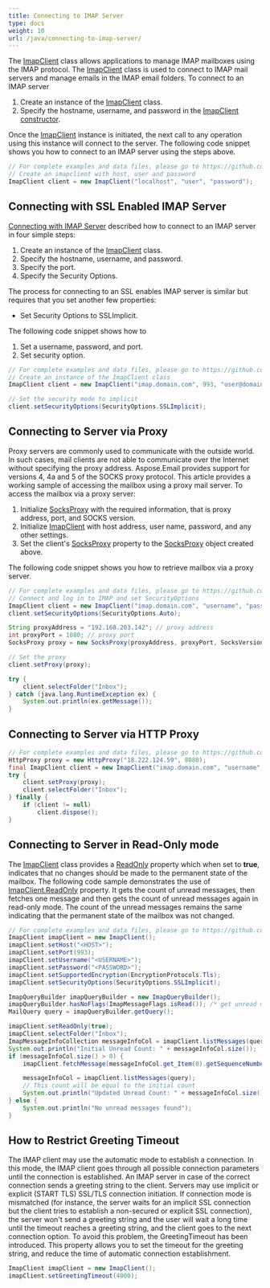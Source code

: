 ```yaml
---
title: Connecting to IMAP Server
type: docs
weight: 10
url: /java/connecting-to-imap-server/
---
```



The [ImapClient](https://apireference.aspose.com/email/java/com.aspose.email/ImapClient) class allows applications to manage IMAP mailboxes using the IMAP protocol. The [ImapClient](https://apireference.aspose.com/email/java/com.aspose.email/ImapClient) class is used to connect to IMAP mail servers and manage emails in the IMAP email folders. To connect to an IMAP server

1. Create an instance of the [ImapClient](https://apireference.aspose.com/email/java/com.aspose.email/ImapClient) class.
1. Specify the hostname, username, and password in the [ImapClient constructor](https://apireference.aspose.com/email/java/com.aspose.email/ImapClient#ImapClient\(java.lang.String,%20int,%20java.lang.String,%20java.lang.String,%20int\)).

Once the [ImapClient](https://apireference.aspose.com/email/java/com.aspose.email/ImapClient) instance is initiated, the next call to any operation using this instance will connect to the server. The following code snippet shows you how to connect to an IMAP server using the steps above.


~~~Java
// For complete examples and data files, please go to https://github.com/aspose-email/Aspose.Email-for-Java
// Create an imapclient with host, user and password
ImapClient client = new ImapClient("localhost", "user", "password");
~~~
## **Connecting with SSL Enabled IMAP Server**
[Connecting with IMAP Server](/email/java/connecting-to-imap-server#connecting-with-imap-server) described how to connect to an IMAP server in four simple steps:

1. Create an instance of the [ImapClient](https://apireference.aspose.com/email/java/com.aspose.email/ImapClient) class.
1. Specify the hostname, username, and password.
1. Specify the port.
1. Specify the Security Options.

The process for connecting to an SSL enables IMAP server is similar but requires that you set another few properties:

- Set Security Options to SSLImplicit.

The following code snippet shows how to

1. Set a username, password, and port.
1. Set security option.


~~~Java
// For complete examples and data files, please go to https://github.com/aspose-email/Aspose.Email-for-Java
// Create an instance of the ImapClient class
ImapClient client = new ImapClient("imap.domain.com", 993, "user@domain.com", "pwd");

// Set the security mode to implicit
client.setSecurityOptions(SecurityOptions.SSLImplicit);
~~~
## **Connecting to Server via Proxy**
Proxy servers are commonly used to communicate with the outside world. In such cases, mail clients are not able to communicate over the Internet without specifying the proxy address. Aspose.Email provides support for versions 4, 4a and 5 of the SOCKS proxy protocol. This article provides a working sample of accessing the mailbox using a proxy mail server. To access the mailbox via a proxy server:

1. Initialize [SocksProxy](https://apireference.aspose.com/email/java/com.aspose.email/socksproxy) with the required information, that is proxy address, port, and SOCKS version.
1. Initialize [ImapClient](https://apireference.aspose.com/email/java/com.aspose.email/ImapClient) with host address, user name, password, and any other settings.
1. Set the client's [SocksProxy](https://apireference.aspose.com/email/java/com.aspose.email/socksproxy) property to the [SocksProxy](https://apireference.aspose.com/email/java/com.aspose.email/socksproxy) object created above.

The following code snippet shows you how to retrieve mailbox via a proxy server.


~~~Java
// For complete examples and data files, please go to https://github.com/aspose-email/Aspose.Email-for-Java
// Connect and log in to IMAP and set SecurityOptions
ImapClient client = new ImapClient("imap.domain.com", "username", "password");
client.setSecurityOptions(SecurityOptions.Auto);

String proxyAddress = "192.168.203.142"; // proxy address
int proxyPort = 1080; // proxy port
SocksProxy proxy = new SocksProxy(proxyAddress, proxyPort, SocksVersion.SocksV5);

// Set the proxy
client.setProxy(proxy);

try {
    client.selectFolder("Inbox");
} catch (java.lang.RuntimeException ex) {
    System.out.println(ex.getMessage());
}
~~~
## **Connecting to Server via HTTP Proxy**


~~~Java
// For complete examples and data files, please go to https://github.com/aspose-email/Aspose.Email-for-Java
HttpProxy proxy = new HttpProxy("18.222.124.59", 8080);
final ImapClient client = new ImapClient("imap.domain.com", "username", "password");
try {
    client.setProxy(proxy);
    client.selectFolder("Inbox");
} finally {
    if (client != null)
        client.dispose();
}
~~~
## **Connecting to Server in Read-Only mode**
The [ImapClient](https://apireference.aspose.com/email/java/com.aspose.email/ImapClient) class provides a [ReadOnly](https://apireference.aspose.com/email/java/com.aspose.email/ImapClient#getReadOnly\(\)) property which when set to **true**, indicates that no changes should be made to the permanent state of the mailbox. The following code sample demonstrates the use of [ImapClient.ReadOnly](https://apireference.aspose.com/email/java/com.aspose.email/ImapClient#getReadOnly\(\)) property. It gets the count of unread messages, then fetches one message and then gets the count of unread messages again in read-only mode. The count of the unread messages remains the same indicating that the permanent state of the mailbox was not changed.


~~~Java
// For complete examples and data files, please go to https://github.com/aspose-email/Aspose.Email-for-Java
ImapClient imapClient = new ImapClient();
imapClient.setHost("<HOST>");
imapClient.setPort(993);
imapClient.setUsername("<USERNAME>");
imapClient.setPassword("<PASSWORD>");
imapClient.setSupportedEncryption(EncryptionProtocols.Tls);
imapClient.setSecurityOptions(SecurityOptions.SSLImplicit);

ImapQueryBuilder imapQueryBuilder = new ImapQueryBuilder();
imapQueryBuilder.hasNoFlags(ImapMessageFlags.isRead()); /* get unread messages. */
MailQuery query = imapQueryBuilder.getQuery();

imapClient.setReadOnly(true);
imapClient.selectFolder("Inbox");
ImapMessageInfoCollection messageInfoCol = imapClient.listMessages(query);
System.out.println("Initial Unread Count: " + messageInfoCol.size());
if (messageInfoCol.size() > 0) {
    imapClient.fetchMessage(messageInfoCol.get_Item(0).getSequenceNumber());

    messageInfoCol = imapClient.listMessages(query);
    // This count will be equal to the initial count
    System.out.println("Updated Unread Count: " + messageInfoCol.size());
} else {
    System.out.println("No unread messages found");
}
~~~

## **How to Restrict Greeting Timeout**
The IMAP client may use the automatic mode to establish a connection. In this mode, the IMAP client goes through all possible connection parameters until the connection is established. An IMAP server in case of the correct connection sends a greeting string to the client. Servers may use implicit or explicit (START TLS) SSL/TLS connection initiation. If connection mode is mismatched (for instance, the server waits for an implicit SSL connection but the client tries to establish a non-secured or explicit SSL connection), the server won't send a greeting string and the user will wait a long time until the timeout reaches a greeting string, and the client goes to the next connection option. To avoid this problem, the GreetingTimeout has been introduced. This property allows you to set the timeout for the greeting string, and reduce the time of automatic connection establishment.

```java
ImapClient imapClient = new ImapClient();
imapClient.setGreetingTimeout(4000);
```

